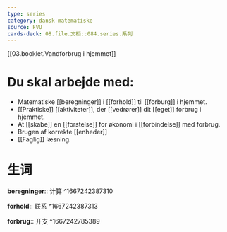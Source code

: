 ```yaml
---
type: series
category: dansk matematiske
source: FVU
cards-deck: 08.file.文档::084.series.系列
---
```


[[03.booklet.Vandforbrug i hjemmet]]

# Du skal arbejde med:
- Matematiske  [[beregninger]]  i [[forhold]] til [[forburg]] i hjemmet.
- [[Praktiske]] [[aktiviteter]], der [[vedrører]] dit [[eget]] forbrug i hjemmet.
- At [[skabe]] en [[forstelse]] for økonomi i [[forbindelse]] med forbrug.
- Brugen af korrekte [[enheder]]
- [[Faglig]] læsning.

# 生词

**beregninger**:: 计算
^1667242387310

**forhold**:: 联系
^1667242387313

**forbrug**:: 开支
^1667242785389
